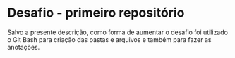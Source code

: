 # Desafio - primeiro repositório

Salvo a presente descrição, como forma de aumentar o desafio foi utilizado o Git Bash para criação das pastas e arquivos e também para fazer as anotações.
